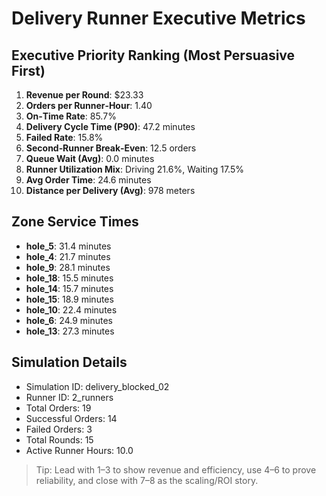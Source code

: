 # Delivery Runner Executive Metrics

## Executive Priority Ranking (Most Persuasive First)
1. **Revenue per Round**: $23.33
2. **Orders per Runner‑Hour**: 1.40
3. **On‑Time Rate**: 85.7%
4. **Delivery Cycle Time (P90)**: 47.2 minutes
5. **Failed Rate**: 15.8%
6. **Second‑Runner Break‑Even**: 12.5 orders
7. **Queue Wait (Avg)**: 0.0 minutes
8. **Runner Utilization Mix**: Driving 21.6%, Waiting 17.5%
9. **Avg Order Time**: 24.6 minutes
10. **Distance per Delivery (Avg)**: 978 meters

## Zone Service Times
- **hole_5**: 31.4 minutes
- **hole_4**: 21.7 minutes
- **hole_9**: 28.1 minutes
- **hole_18**: 15.5 minutes
- **hole_14**: 15.7 minutes
- **hole_15**: 18.9 minutes
- **hole_10**: 22.4 minutes
- **hole_6**: 24.9 minutes
- **hole_13**: 27.3 minutes


## Simulation Details
- Simulation ID: delivery_blocked_02
- Runner ID: 2_runners
- Total Orders: 19
- Successful Orders: 14
- Failed Orders: 3
- Total Rounds: 15
- Active Runner Hours: 10.0

> Tip: Lead with 1–3 to show revenue and efficiency, use 4–6 to prove reliability, and close with 7–8 as the scaling/ROI story.
